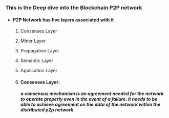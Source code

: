 ### This is the Deep dive into the Blockchain P2P network

- #### P2P Network has five layers associated with it

    1. Consenses Layer
    2. Miner Layer
    3. Propagation Layer
    4. Semantic Layer
    5. Application Layer

  1. #### Consenses Layer:
        ##### a consensus mechanism is an agreement needed for the network to operate properly even in the event of a failure. it needs to be able to achieve agreement on the data of the network within the distributed p2p network.

